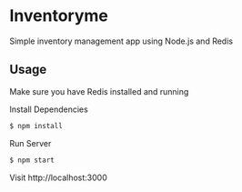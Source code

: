 # Inventoryme
Simple inventory management app using Node.js and Redis

## Usage

Make sure you have Redis installed and running

Install Dependencies

```sh
$ npm install
```

Run Server

```sh
$ npm start
```

Visit http://localhost:3000

